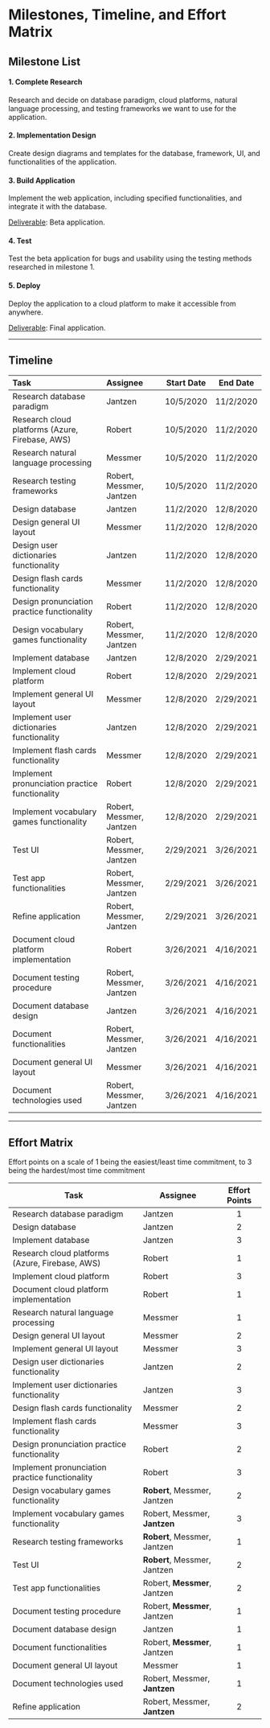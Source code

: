 # Milestones, Timeline, and Effort Matrix

## Milestone List

#### **1. Complete Research**

Research and decide on database paradigm, cloud platforms, natural language processing, and testing frameworks we want to use for the application.

#### **2. Implementation Design**

Create design diagrams and templates for the database, framework, UI, and functionalities of the application.

#### **3. Build Application**

Implement the web application, including specified functionalities, and integrate it with the database.

<u>Deliverable</u>: Beta application.

#### **4. Test**

Test the beta application for bugs and usability using the testing methods researched in milestone 1.

#### **5. Deploy**

Deploy the application to a cloud platform to make it accessible from anywhere.

<u>Deliverable</u>: Final application.

---
## Timeline

|Task|Assignee|Start Date|End Date|
|:----|:-------|:----------:|:--------:|
|Research database paradigm|Jantzen|10/5/2020|11/2/2020|
|Research cloud platforms (Azure, Firebase, AWS)|Robert|10/5/2020|11/2/2020|
|Research natural language processing|Messmer|10/5/2020|11/2/2020|
|Research testing frameworks|Robert, Messmer, Jantzen|10/5/2020|11/2/2020|
|Design database|Jantzen|11/2/2020|12/8/2020|
|Design general UI layout|Messmer|11/2/2020|12/8/2020|
|Design user dictionaries functionality|Jantzen|11/2/2020|12/8/2020|
|Design flash cards functionality|Messmer|11/2/2020|12/8/2020|
|Design pronunciation practice functionality|Robert|11/2/2020|12/8/2020|
|Design vocabulary games functionality|Robert, Messmer, Jantzen|11/2/2020|12/8/2020|
|Implement database|Jantzen|12/8/2020|2/29/2021|
|Implement cloud platform|Robert|12/8/2020|2/29/2021|
|Implement general UI layout|Messmer|12/8/2020|2/29/2021|
|Implement user dictionaries functionality|Jantzen|12/8/2020|2/29/2021|
|Implement flash cards functionality|Messmer|12/8/2020|2/29/2021|
|Implement pronunciation practice functionality|Robert|12/8/2020|2/29/2021|
|Implement vocabulary games functionality|Robert, Messmer, Jantzen|12/8/2020|2/29/2021|
|Test UI|Robert, Messmer, Jantzen|2/29/2021|3/26/2021|
|Test app functionalities|Robert, Messmer, Jantzen|2/29/2021|3/26/2021|
|Refine application|Robert, Messmer, Jantzen|2/29/2021|3/26/2021|
|Document cloud platform implementation|Robert|3/26/2021|4/16/2021|
|Document testing procedure|Robert, Messmer, Jantzen|3/26/2021|4/16/2021|
|Document database design|Jantzen|3/26/2021|4/16/2021|
|Document functionalities|Robert, Messmer, Jantzen|3/26/2021|4/16/2021|
|Document general UI layout|Messmer|3/26/2021|4/16/2021|
|Document technologies used|Robert, Messmer, Jantzen|3/26/2021|4/16/2021|

---
## Effort Matrix

Effort points on a scale of 1 being the easiest/least time commitment, to 3 being the hardest/most time commitment

|Task|Assignee|Effort Points|
|----|--------|:-----------:|
|Research database paradigm|Jantzen|1|
|Design database|Jantzen|2|
|Implement database|Jantzen|3|
|Research cloud platforms (Azure, Firebase, AWS)|Robert|1|
|Implement cloud platform|Robert|3|
|Document cloud platform implementation|Robert|1|
|Research natural language processing|Messmer|1|
|Design general UI layout|Messmer|2|
|Implement general UI layout|Messmer|3|
|Design user dictionaries functionality|Jantzen|2|
|Implement user dictionaries functionality|Jantzen|3|
|Design flash cards functionality|Messmer|2|
|Implement flash cards functionality|Messmer|3|
|Design pronunciation practice functionality|Robert|2|
|Implement pronunciation practice functionality|Robert|3|
|Design vocabulary games functionality|**Robert**, Messmer, Jantzen|2|
|Implement vocabulary games functionality|Robert, Messmer, **Jantzen**|3|
|Research testing frameworks|**Robert**, Messmer, Jantzen|1|
|Test UI|**Robert**, Messmer, Jantzen|2|
|Test app functionalities|Robert, **Messmer**, Jantzen|2|
|Document testing procedure|Robert, **Messmer**, Jantzen|1|
|Document database design|Jantzen|1|
|Document functionalities|Robert, **Messmer**, Jantzen|1|
|Document general UI layout|Messmer|1|
|Document technologies used|Robert, Messmer, **Jantzen**|1|
|Refine application|Robert, Messmer, **Jantzen**|2|
